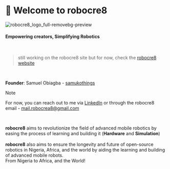 # 👋 Welcome to robocre8
![robocre8_logo_full-removebg-preview](https://github.com/user-attachments/assets/0fb71d1f-4223-47e9-95a5-2c59254138f2)

#### Empowering creators, Simplifying Robotics

<br/>

> still working on the robocre8 site but for now, check the [robocre8 website](https://robocre8.gitbook.io/robocre8)

<br/>

**Founder**: Samuel Obiagba - [samukothings](https://github.com/samuko-things)
> [!NOTE]
> For now, you can reach out to me via [LinkedIn](www.linkedin.com/in/samuel-obiagba-a61316196)
> or through the robocre8 email - mail.robocrea8@gmail.com
<br/>

**robocre8** aims to revolutionize the field of advanced mobile robotics by easing the process of learning and building it (**Hardware** and **Simulation**)
<br/>
<br/>
**robocre8** also aims to ensure the longevity and future of open-source robotics in Nigeria, Africa, and the world by aiding the learning and building of advanced mobile robots.
<br/>
From Nigeria to Africa, and the World!
